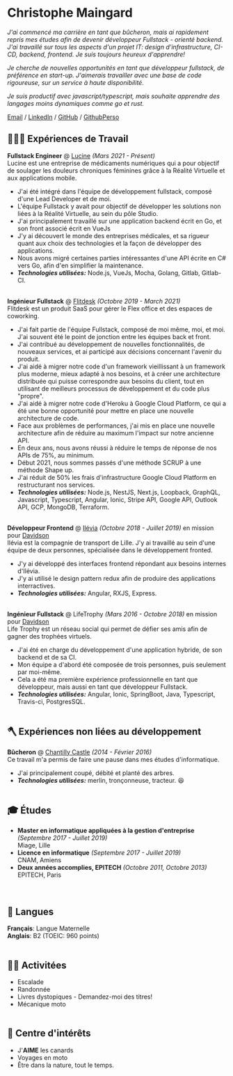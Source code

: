 # Christophe Maingard

_J'ai commencé ma carrière en tant que bûcheron, mais ai rapidement repris mes études afin de devenir développeur Fullstack - orienté backend. J'ai travaillé sur tous les aspects d'un projet IT: design d'infrastructure, CI-CD, backend, frontend. Je suis toujours heureux d'apprendre!_

_Je cherche de nouvelles opportunités en tant que développeur fullstack, de préférence en start-up. J'aimerais travailler avec une base de code rigoureuse, sur un service à haute disponibilité._

_Je suis productif avec javascript/typescript, mais souhaite apprendre des langages moins dynamiques comme go et rust._

[Email](mailto:christophe.maingard@epitech.eu) / [LinkedIn](https://www.linkedin.com/in/christophe-maingard-577879181/) / [GitHub](https://github.com/ChristopheMaingard/) / [GithubPerso](https://github.com/TocheVoronwe/)

## 🧑🏻‍💻 Expériences de Travail

**Fullstack Engineer** @ [Lucine](https://lucine.fr) _(Mars 2021 - Présent)_ <br>
Lucine est une entreprise de médicaments numériques qui a pour objectif de soulager les douleurs chroniques féminines grâce à la Réalité Virtuelle et aux applications mobile.
- J'ai été intégré dans l'équipe de développement fullstack, composé d'une Lead Developer et de moi.
- L'équipe Fullstack y avait pour objectif de développer les solutions non liées à la Réalité Virtuelle, au sein du pôle Studio.
- J'ai principalement travaillé sur une application backend écrit en Go, et son front associé écrit en VueJs
- J'y ai découvert le monde des entreprises médicales, et sa rigueur quant aux choix des technologies et la façon de développer des applications.
- Nous avons migré certaines parties intéressantes d'une API écrite en C# vers Go, afin d'en simplifier la maintenance.
- **_Technologies utilisées:_** Node.js, VueJs, Mocha, Golang, Gitlab, Gitlab-CI.<br><br>

**Ingénieur Fullstack** @ [Flitdesk](https://flitdesk.com/) _(Octobre 2019 - March 2021)_ <br>
Flitdesk est un produit SaaS pour gérer le Flex office et des espaces de coworking.
- J'ai fait partie de l'équipe Fullstack, composé de moi même, moi, et moi. J'ai souvent été le point de jonction entre les équipes back et front.
- J'ai contribué au développement de nouvelles fonctionnalités, de nouveaux services, et ai participé aux décisions concernant l'avenir du produit.
- J'ai aidé à migrer notre code d'un framework vieillissant à un framework plus moderne, mieux adapté à nos besoins, et à créer une architecture distribuée qui puisse correspondre aux besoins du client, tout en utilisant de meilleurs processus de développement et du code plus "propre".
- J'ai aidé à migrer notre code d'Heroku à Google Cloud Platform, ce qui a été une bonne opportunité pour mettre en place une nouvelle architecture de code.
- Face aux problèmes de performances, j'ai mis en place une nouvelle architecture afin de réduire au maximum l'impact sur notre ancienne API.
- En deux ans, nous avons réussi à réduire le temps de réponse de nos APIs de 75%, au minimum.
- Début 2021, nous sommes passés d'une méthode SCRUP à une méthode Shape up.
- J'ai réduit de 50% les frais d'infrastructure Google Cloud Platform en restructurant nos services.
- **_Technologies utilisées:_** Node.js, NestJS, Next.js, Loopback, GraphQL, Javascript, Typescript, Angular, Ionic, Stripe API, Google API, Outlook API, GCP, MongoDB, Terraform.<br><br>

**Développeur Frontend** @ [Ilévia](https://ilevia.fr/) _(Octobre 2018 - Juillet 2019)_ en mission pour [Davidson](https://davidson.fr) <br>
Ilévia est la compagnie de transport de Lille. J'y ai travaillé au sein d'une équipe de deux personnes, spécialisée dans le développement fronted.
- J'y ai développé des interfaces frontend répondant aux besoins internes d'Ilévia.
- J'y ai utilisé le design pattern redux afin de produire des applications interractives.
- **_Technologies utilisées:_** Angular, RXJS, Express.
  <br><br>

**Ingénieur Fullstack** @ LifeTrophy _(Mars 2016 - Octobre 2018)_ en mission pour [Davidson](https://davidson.fr) <br>
Life Trophy est un réseau social qui permet de défier ses amis afin de gagner des trophées virtuels.
- J'ai été en charge du développement d'une application hybride, de son backend et de sa CI.
- Mon équipe a d'abord été composée de trois personnes, puis seulement par moi-même.
- Cela a été ma première expérience professionnelle en tant que développeur, mais aussi en tant que développeur Fullstack.
- **_Technologies utilisées:_** Angular, Ionic, SpringBoot, Java, Typescript, Travis-ci, PostgresSQL.
  <br><br>

## 🪓 Expériences non liées au développement

**Bûcheron** @ [Chantilly Castle](https://www.chateaudechantilly.fr/) _(2014 - Février 2016)_ <br>
Ce travail m'a permis de faire une pause dans mes études d'informatique.
- J'ai principalement coupé, débité et planté des arbres.
- **_Technologies utilisées:_** merlin, tronçonneuse, tracteur. 😆
  <br><br>

## 🎓 Études
- **Master en informatique appliquées à la gestion d'entreprise** _(Septembre 2017 - Juillet 2019)_
  <br>Miage, Lille<br>
- **Licence en informatique** _(Septembre 2017 - Juillet 2019)_
  <br>CNAM, Amiens<br>
- **Deux années accomplies, EPITECH** _(Octobre 2011, Octobre 2013)_
  <br>EPITECH, Paris<br>
  <br><br>

## 💬 Langues

**Français**: Langue Maternelle <br>
**Anglais**: B2 (TOEIC: 960 points)
<br><br>

## 🧗🏻 Activitées
- Escalade
- Randonnée
- Livres dystopiques - Demandez-moi des titres!
- Mécanique moto
  <br><br>

## 🦆 Centre d'intérêts
- J'**AIME** les canards
- Voyages en moto
- Être dans la nature, tout le temps.
  <br><br>
